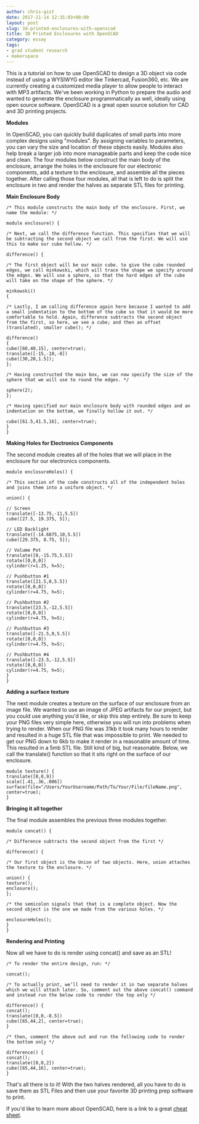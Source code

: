```yaml
---
author: chris-gist
date: 2017-11-14 12:35:03+00:00
layout: post
slug: 3d-printed-enclosures-with-openscad
title: 3D Printed Enclosures with OpenSCAD
category: essay
tags:
- grad student research
- makerspace
---
```


This is a tutorial on how to use OpenSCAD to design a 3D object via code instead of using a WYSIWYG editor like Tinkercad, Fusion360, etc. We are currently creating a customized media player to allow people to interact with MP3 artifacts. We've been working in Python to prepare the audio and wanted to generate the enclosure programmatically as well, ideally using open source software. OpenSCAD is a great open source solution for CAD and 3D printing projects.

**Modules**

In OpenSCAD, you can quickly build duplicates of small parts into more complex designs using "modules". By assigning variables to parameters, you can vary the size and location of these objects easily. Modules also help break a larger job into more manageable parts and keep the code nice and clean. The four modules below construct the main body of the enclosure, arrange the holes in the enclosure for our electronic components, add a texture to the enclosure, and assemble all the pieces together. After calling those four modules, all that is left to do is split the enclosure in two and render the halves as separate STL files for printing.



**Main Enclosure Body**


```
/* This module constructs the main body of the enclosure. First, we name the module: */

module enclosure() {

/* Next, we call the difference function. This specifies that we will be subtracting the second object we call from the first. We will use this to make our cube hollow. */

difference() {

/* The first object will be our main cube. to give the cube rounded edges, we call minkowski, which will trace the shape we specify around the edges. We will use a sphere, so that the hard edges of the cube will take on the shape of the sphere. */

minkowski()
{

/* Lastly, I am calling difference again here because I wanted to add a small indentation to the bottom of the cube so that it would be more comfortable to hold. Again, difference subtracts the second object from the first, so here, we see a cube; and then an offset (translated), smaller cube(); */

difference()
{
cube([60,40,15], center=true);
translate([-15,-10,-8])
cube([30,20,1.5]);
};

/* Having constructed the main box, we can now specify the size of the sphere that we will use to round the edges. */

sphere(2);
};

/* Having specified our main enclosure body with rounded edges and an indentation on the bottom, we finally hollow it out. */

cube([61.5,41.5,16], center=true);
}
}
```






**Making Holes for Electronics Components**

The second module creates all of the holes that we will place in the enclosure for our electronics components.


```
module enclosureHoles() {

/* This section of the code constructs all of the independent holes and joins them into a uniform object. */

union() {

// Screen
translate([-13.75,-11,5.5])
cube([27.5, 19.375, 5]);

// LED Backlight
translate([-14.6875,10,5.5])
cube([29.375, 8.75, 5]);

// Volume Pot
translate([0,-15.75,5.5])
rotate([0,0,0])
cylinder(r=1.25, h=5);

// Pushbutton #1
translate([21.5,0,5.5])
rotate([0,0,0])
cylinder(r=4.75, h=5);

// Pushbutton #2
translate([23.5,-12,5.5])
rotate([0,0,0])
cylinder(r=4.75, h=5);

// Pushbutton #3
translate([-21.5,0,5.5])
rotate([0,0,0])
cylinder(r=4.75, h=5);

// Pushbutton #4
translate([-23.5,-12,5.5])
rotate([0,0,0])
cylinder(r=4.75, h=5);
}
}
```






**Adding a surface texture**

The next module creates a texture on the surface of our enclosure from an image file. We wanted to use an image of JPEG artifacts for our project, but you could use anything you'd like, or skip this step entirely. Be sure to keep your PNG files very simple here, otherwise you will run into problems when trying to render. When our PNG file was 31kb it took many hours to render and resulted in a huge STL file that was impossible to print. We needed to get our PNG down to 6kb to make it render in a reasonable amount of time. This resulted in a 5mb STL file. Still kind of big, but reasonable. Below, we call the translate() function so that it sits right on the surface of our enclosure.


```
module texture() {
translate([0,0,9])
scale([.41,.36,.006]) surface(file="/Users/YourUsername/Path/To/Your/File/fileName.png",
center=true);
}
```






**Bringing it all together**

The final module assembles the previous three modules together.


```
module concat() {

/* Difference subtracts the second object from the first */

difference() {

/* Our first object is the Union of two objects. Here, union attaches the texture to the enclosure. */

union() {
texture();
enclosure();
};

/* the semicolon signals that that is a complete object. Now the second object is the one we made from the various holes. */

enclosureHoles();
}
}
```






**Rendering and Printing**

Now all we have to do is render using concat() and save as an STL!


```
/* To render the entire design, run: */

concat();

/* To actually print, we’ll need to render it in two separate halves which we will attach later. So, comment out the above concat() command and instead run the below code to render the top only */

difference() {
concat();
translate([0,0,-8.5])
cube([65,44,2], center=true);
}

/* then, comment the above out and run the following code to render the bottom only */

difference() {
concat();
translate([0,0,2])
cube([65,44,16], center=true);
}
```




That's all there is to it! With the two halves rendered, all you have to do is save them as STL Files and then use your favorite 3D printing prep software to print.

If you'd like to learn more about OpenSCAD, here is a link to a great [cheat sheet](http://www.openscad.org/cheatsheet/).
